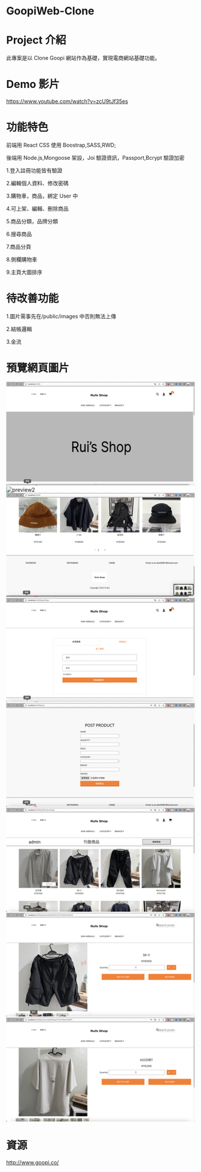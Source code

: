 # GoopiWeb-Clone

# Project 介紹

此專案是以 Clone Goopi 網站作為基礎，實現電商網站基礎功能。

#

# Demo 影片

https://www.youtube.com/watch?v=zcU9tJf35es

#

# 功能特色

前端用 React CSS 使用 Boostrap,SASS,RWD;

後端用 Node.js,Mongoose 架設，Joi 驗證資訊，Passport,Bcrypt 驗證加密

1.登入註冊功能皆有驗證

2.編輯個人資料、修改密碼

3.購物車，商品，綁定 User 中

4.可上架、編輯、刪除商品

5.商品分類，品牌分類

6.搜尋商品

7.商品分頁

8.側欄購物車

9.主頁大圖排序

#

# 待改善功能

1.圖片需事先在/public/images 中否則無法上傳

2.結帳邏輯

3.金流

#

# 預覽網頁圖片

![preview1](./client/public/images/preview1.png)
![preview2](./client/public/images/preview2.png)
![preview3](./client/public/images/preview3.png)
![preview4](./client/public/images/preview4.png)
![preview5](./client/public/images/preview5.png)
![preview6](./client/public/images/preview6.png)
![preview7](./client/public/images/preview7.png)
![preview8](./client/public/images/preview8.png)

#

# 資源

http://www.goopi.co/
